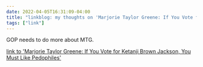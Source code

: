 ```yaml
---
date: 2022-04-05T16:31:09-04:00
title: "linkblog: my thoughts on 'Marjorie Taylor Greene: If You Vote for Ketanji Brown Jackson, You Must Like Pedophiles'"
tags: ["link"]
---
```

GOP needs to do more about MTG.
 
[link to 'Marjorie Taylor Greene: If You Vote for Ketanji Brown Jackson, You Must Like Pedophiles'](https://www.vice.com/en/article/epx9bz/marjorie-taylor-greene-pedophile)
